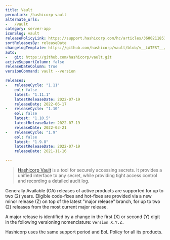 ```yaml
---
title: Vault
permalink: /hashicorp-vault
alternate_urls:
-   /vault
category: server-app
iconSlug: vault
releasePolicyLink: https://support.hashicorp.com/hc/articles/360021185113
sortReleasesBy: releaseDate
changelogTemplate: https://github.com/hashicorp/vault/blob/v__LATEST__/CHANGELOG.md
auto:
-   git: https://github.com/hashicorp/vault.git
activeSupportColumn: false
releaseDateColumn: true
versionCommand: vault --version

releases:
-   releaseCycle: "1.11"
    eol: false
    latest: "1.11.1"
    latestReleaseDate: 2022-07-19
    releaseDate: 2022-06-17
-   releaseCycle: "1.10"
    eol: false
    latest: "1.10.5"
    latestReleaseDate: 2022-07-19
    releaseDate: 2022-03-21
-   releaseCycle: "1.9"
    eol: false
    latest: "1.9.8"
    latestReleaseDate: 2022-07-19
    releaseDate: 2021-11-16

---
```


> [Hashicorp Vault](https://www.vaultproject.io/) is a tool for securely accessing secrets. It provides a unified interface to any secret, while providing tight access control and recording a detailed audit log.

Generally Available (GA) releases of active products are supported for up to two (2) years. Eligible code-fixes and hot-fixes are provided via a new minor release (Z) on top of the latest "major release" branch, for up to two (2) releases from the most current major release. 

A major release is identified by a change in the first (X) or second (Y) digit in the following versioning nomenclature: `Version X.Y.Z.`

Hashicorp uses the same support period and EoL Policy for all its products.
